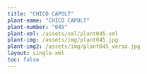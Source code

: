 ```yaml
---
title: "CHICO CAPOLT"
plant-name: "CHICO CAPOLT"
plant-number: "045"
plant-xml: /assets/xml/plant045.xml
plant-img: /assets/img/plant045.jpg
plant-img2: /assets/img/plant045_verso.jpg
layout: single-xml
toc: false
---
```

